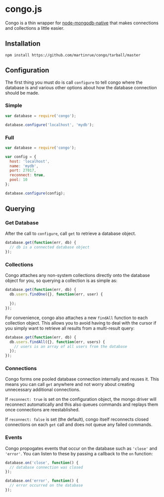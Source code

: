 # congo.js

Congo is a thin wrapper for [node-mongodb-native](https://github.com/mongodb/node-mongodb-native) that makes connections and collections a little easier.

## Installation

```
npm install https://github.com/martinrue/congo/tarball/master
```

## Configuration

The first thing you must do is call `configure` to tell congo where the database is and various other options about how the database connection should be made.

### Simple

```javascript
var database = require('congo');

database.configure('localhost', 'mydb');
```

### Full

```javascript
var database = require('congo');

var config = {
  host: 'localhost',
  name: 'mydb',
  port: 27017,
  reconnect: true,
  pool: 10
};

database.configure(config);
```

## Querying

### Get Database

After the call to `configure`, call `get` to retrieve a database object.

```javascript
database.get(function(err, db) {
  // db is a connected database object
});
```

### Collections

Congo attaches any non-system collections directly onto the database object for you, so querying a collection is as simple as:

```javascript
database.get(function(err, db) {
  db.users.findOne({}, function(err, user) {
    
  });
});
```

For convenience, congo also attaches a new `findAll` function to each collection object. This allows you to avoid having to deal with the cursor if you simply want to retrieve all results from a multi-result query:

```javascript
database.get(function(err, db) {
  db.users.findAll({}, function(err, users) {
    // users is an array of all users from the database
  });
});
```

### Connections

Congo forms one pooled database connection internally and reuses it. This means you can call `get` anywhere and not worry about creating unnecessary additional connections.

If `reconnect: true` is set on the configuration object, the mongo driver will reconnect automatically and this also queues commands and replays them once connections are reestablished. 

If `reconnect: false` is set (the default), congo itself reconnects closed connections on each `get` call and does not queue any failed commands.

### Events

Congo propogates events that occur on the database such as `'close'` and `'error'`. You can listen to these by passing a callback to the `on` function:

```javascript
database.on('close', function() {
  // database connection was closed
});

database.on('error', function() {
  // error occurred on the database
});
```
